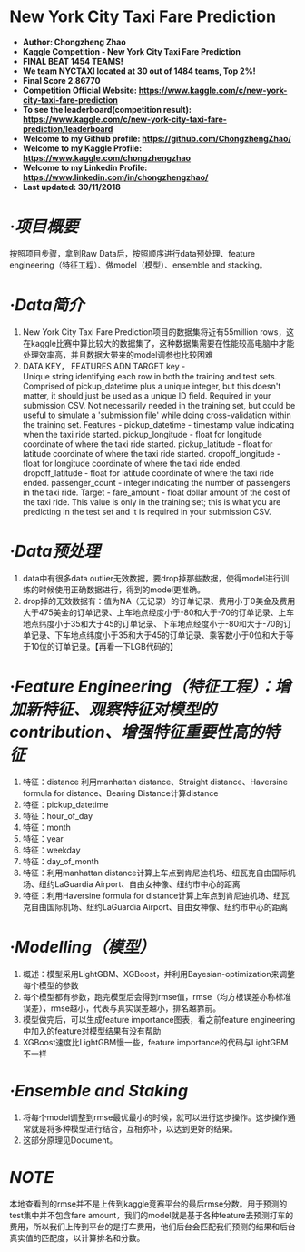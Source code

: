 # **New York City Taxi Fare Prediction**
- **Author: Chongzheng Zhao**
- **Kaggle Competition - New York City Taxi Fare Prediction**
- **FINAL BEAT 1454 TEAMS!**
- **We team NYCTAXI located at 30 out of 1484 teams, Top 2%!**
- **Final Score 2.86770**
- **Competition Official Website: https://www.kaggle.com/c/new-york-city-taxi-fare-prediction**
- **To see the leaderboard(competition result): https://www.kaggle.com/c/new-york-city-taxi-fare-prediction/leaderboard**
- **Welcome to my Github profile: https://github.com/ChongzhengZhao/**
- **Welcome to my Kaggle Profile: https://www.kaggle.com/chongzhengzhao**
- **Welcome to my Linkedin Profile: https://www.linkedin.com/in/chongzhengzhao/**
- **Last updated: 30/11/2018**


# ***·项目概要***
按照项目步骤，拿到Raw Data后，按照顺序进行data预处理、feature engineering（特征工程）、做model（模型）、ensemble and stacking。
# ***·Data简介***
 1. New York City Taxi Fare Prediction项目的数据集将近有55million rows，这在kaggle比赛中算比较大的数据集了，这种数据集需要在性能较高电脑中才能处理效率高，并且数据大带来的model调参也比较困难
 2. DATA KEY， FEATURES ADN TARGET
    key -  
        Unique string identifying each row in both the training and test sets. Comprised of pickup_datetime plus a unique integer, but this doesn't matter, it should just be used as a unique ID field. Required in your submission CSV. Not necessarily needed in the training set, but could be useful to simulate a 'submission file' while doing cross-validation within the training set.
    Features - 
        pickup_datetime - timestamp value indicating when the taxi ride started.
        pickup_longitude - float for longitude coordinate of where the taxi ride started.
        pickup_latitude - float for latitude coordinate of where the taxi ride started.
        dropoff_longitude - float for longitude coordinate of where the taxi ride ended.
        dropoff_latitude - float for latitude coordinate of where the taxi ride ended.
        passenger_count - integer indicating the number of passengers in the taxi ride.
    Target - 
        fare_amount - float dollar amount of the cost of the taxi ride. This value is only in the training set; this is what you are predicting in the test set and it is required in your submission CSV.
# ***·Data预处理***
1. data中有很多data outlier无效数据，要drop掉那些数据，使得model进行训练的时候使用正确数据进行，得到的model更准确。
2. drop掉的无效数据有：值为NA（无记录）的订单记录、费用小于0美金及费用大于475美金的订单记录、上车地点经度小于-80和大于-70的订单记录、上车地点纬度小于35和大于45的订单记录、下车地点经度小于-80和大于-70的订单记录、下车地点纬度小于35和大于45的订单记录、乘客数小于0位和大于等于10位的订单记录。【再看一下LGB代码的】
# ***·Feature Engineering（特征工程）：增加新特征、观察特征对模型的contribution、增强特征重要性高的特征***
1. 特征：distance
    利用manhattan distance、Straight distance、Haversine formula for distance、Bearing Distance计算distance
2. 特征：pickup_datetime
3. 特征：hour_of_day
4. 特征：month
5. 特征：year
6. 特征：weekday
7. 特征：day_of_month
8. 特征：利用manhattan distance计算上车点到肯尼迪机场、纽瓦克自由国际机场、纽约LaGuardia Airport、自由女神像、纽约市中心的距离
9. 特征：利用Haversine formula for distance计算上车点到肯尼迪机场、纽瓦克自由国际机场、纽约LaGuardia Airport、自由女神像、纽约市中心的距离
# ***·Modelling（模型）***
1. 概述：模型采用LightGBM、XGBoost，并利用Bayesian-optimization来调整每个模型的参数
2. 每个模型都有参数，跑完模型后会得到rmse值，rmse（均方根误差亦称标准误差），rmse越小，代表与真实误差越小，排名越靠前。
3. 模型做完后，可以生成feature importance图表，看之前feature engineering中加入的feature对模型结果有没有帮助
4. XGBoost速度比LightGBM慢一些，feature importance的代码与LightGBM不一样
# ***·Ensemble and Staking***
1. 将每个model调整到rmse最优最小的时候，就可以进行这步操作。这步操作通常就是将多种模型进行结合，互相弥补，以达到更好的结果。
2. 这部分原理见Document。
# ***NOTE***
本地查看到的rmse并不是上传到kaggle竞赛平台的最后rmse分数。用于预测的test集中并不包含fare amount，我们的model就是基于各种feature去预测打车的费用，所以我们上传到平台的是打车费用，他们后台会匹配我们预测的结果和后台真实值的匹配度，以计算排名和分数。
